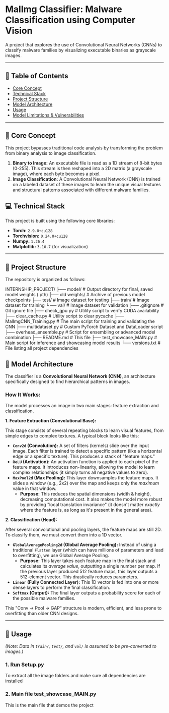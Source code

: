 # MalImg Classifier: Malware Classification using Computer Vision

A project that explores the use of Convolutional Neural Networks (CNNs) to classify malware families by visualizing executable binaries as grayscale images.

---

## 📖 Table of Contents

* [Core Concept](#-core-concept)
* [Technical Stack](#-technical-stack)
* [Project Structure](#-project-structure)
* [Model Architecture](#-model-architecture)
* [Usage](#-usage)
* [Model Limitations & Vulnerabilities](#-model-limitations--vulnerabilities)

---

## 🔬 Core Concept

This project bypasses traditional code analysis by transforming the problem from binary analysis to image classification.

1.  **Binary to Image:** An executable file is read as a 1D stream of 8-bit bytes (0-255). This stream is then reshaped into a 2D matrix (a grayscale image), where each byte becomes a pixel.
2.  **Image Classification:** A Convolutional Neural Network (CNN) is trained on a labeled dataset of these images to learn the unique visual textures and structural patterns associated with different malware families.



## 💻 Technical Stack

This project is built using the following core libraries:

* **Torch:** `2.9.0+cu128`
* **Torchvision:** `0.24.0+cu128`
* **Numpy:** `1.26.4`
* **Matplotlib:** `3.10.7` (for visualization)

---

## 📁 Project Structure

The repository is organized as follows:

INTERNSHIP_PROJECT/ 
├── model/ # Output directory for final, saved model weights (.pth) 
├── old weights/ # Archive of previous model checkpoints 
├── test/ # Image dataset for testing 
├── train/ # Image dataset for training └
── val/ # Image dataset for validation 
├── .gitignore # Git ignore file 
├── check_gpu.py # Utility script to verify CUDA availability
├── clear_cache.py # Utility script to clear pycache 
├── MalImgCNN_Training.py # The main script for training and validating the CNN 
├── multidataset.py # Custom PyTorch Dataset and DataLoader script 
├── overhead_ensemble.py # Script for ensembling or advanced model combination 
├── README.md # This file 
├── test_showcase_MAIN.py # Main script for inference and showcasing model results 
└── versions.txt # File listing all project dependencies

## 🤖 Model Architecture

The classifier is a **Convolutional Neural Network (CNN)**, an architecture specifically designed to find hierarchical patterns in images.

### How It Works:

The model processes an image in two main stages: feature extraction and classification.

**1. Feature Extraction (Convolutional Base):**

This stage consists of several repeating blocks to learn visual features, from simple edges to complex textures. A typical block looks like this:

* **`Conv2d` (Convolution):** A set of filters (kernels) slide over the input image. Each filter is trained to detect a specific pattern (like a horizontal edge or a specific texture). This produces a stack of "feature maps."
* **`ReLU` (Activation):** An activation function is applied to each pixel of the feature maps. It introduces non-linearity, allowing the model to learn complex relationships (it simply turns all negative values to zero).
* **`MaxPool2d` (Max Pooling):** This layer downsamples the feature maps. It slides a window (e.g., 2x2) over the map and keeps only the *maximum* value in that window.
    * **Purpose:** This reduces the spatial dimensions (width & height), decreasing computational cost. It also makes the model more robust by providing "local translation invariance" (it doesn't matter *exactly* where the feature is, as long as it's present in the general area).


**2. Classification (Head):**

After several convolutional and pooling layers, the feature maps are still 2D. To classify them, we must convert them into a 1D vector.

* **`GlobalAveragePooling2d` (Global Average Pooling):** Instead of using a traditional `Flatten` layer (which can have millions of parameters and lead to overfitting), we use Global Average Pooling.
    * **Purpose:** This layer takes each feature map in the final stack and calculates its *average value*, outputting a single number per map. If the previous layer produced 512 feature maps, this layer outputs a 512-element vector. This drastically reduces parameters.
* **`Linear` (Fully Connected Layer):** This 1D vector is fed into one or more dense layers to perform the final classification.
* **`Softmax` (Output):** The final layer outputs a probability score for each of the possible malware families.

This "Conv -> Pool -> GAP" structure is modern, efficient, and less prone to overfitting than older CNN designs.

---

## 🚀 Usage

*(Note: Data in `train/`, `test/`, and `val/` is assumed to be pre-converted to images.)*

### 1. Run Setup.py
   To extract all the image folders and make sure all dependencies are installed
### 2. Main file test_showcase_MAIN.py
   This is the main file that demos the project
